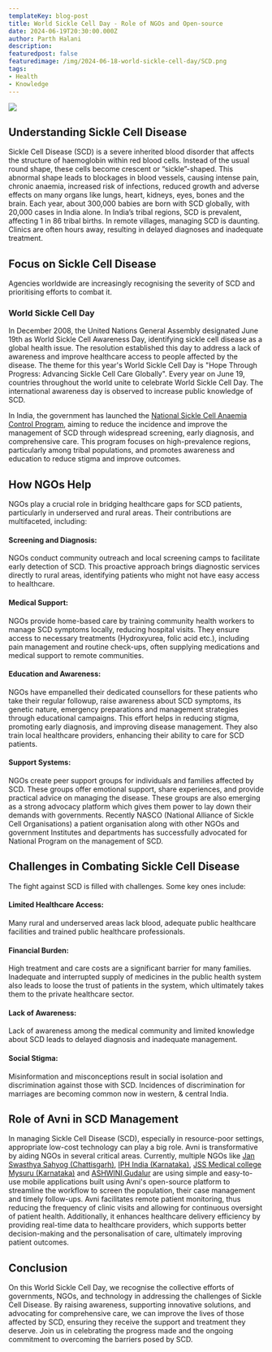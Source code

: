 ```yaml
---
templateKey: blog-post
title: World Sickle Cell Day - Role of NGOs and Open-source
date: 2024-06-19T20:30:00.000Z
author: Parth Halani
description:
featuredpost: false
featuredimage: /img/2024-06-18-world-sickle-cell-day/SCD.png
tags:
- Health
- Knowledge
---
```


<img src="/img/2024-06-18-world-sickle-cell-day/SCD.png">

## Understanding Sickle Cell Disease
Sickle Cell Disease (SCD) is a severe inherited blood disorder that affects the structure of haemoglobin within red blood cells. Instead of the usual round shape, these cells become crescent or “sickle”-shaped. This abnormal shape leads to blockages in blood vessels, causing intense pain, chronic anaemia, increased risk of infections, reduced growth and adverse effects on many organs like lungs, heart, kidneys, eyes, bones and the brain. 
Each year, about 300,000 babies are born with SCD globally, with 20,000 cases in India alone. In India’s tribal regions, SCD is prevalent, affecting 1 in 86 tribal births. In remote villages, managing SCD is daunting. Clinics are often hours away, resulting in delayed diagnoses and inadequate treatment.

## Focus on Sickle Cell Disease
Agencies worldwide are increasingly recognising the severity of SCD and prioritising efforts to combat it.

### World Sickle Cell Day
In December 2008, the United Nations General Assembly designated June 19th as World Sickle Cell Awareness Day, identifying sickle cell disease as a global health issue. The resolution established this day to address a lack of awareness and improve healthcare access to people affected by the disease. The theme for this year's World Sickle Cell Day is "Hope Through Progress: Advancing Sickle Cell Care Globally". Every year on June 19, countries throughout the world unite to celebrate World Sickle Cell Day. The international awareness day is observed to increase public knowledge of SCD.    

In India, the government has launched the <a href="https://sickle.nhm.gov.in/sickle2.0/home/about" target="_blank" rel="noopener noreferrer">National Sickle Cell Anaemia Control Program</a>, aiming to reduce the incidence and improve the management of SCD through widespread screening, early diagnosis, and comprehensive care. This program focuses on high-prevalence regions, particularly among tribal populations, and promotes awareness and education to reduce stigma and improve outcomes.


## How NGOs Help
NGOs play a crucial role in bridging healthcare gaps for SCD patients, particularly in underserved and rural areas. Their contributions are multifaceted, including:

#### Screening and Diagnosis:
NGOs conduct community outreach and local screening camps to facilitate early detection of SCD. This proactive approach brings diagnostic services directly to rural areas, identifying patients who might not have easy access to healthcare.

#### Medical Support:
NGOs provide home-based care by training community health workers to manage SCD symptoms locally, reducing hospital visits. They ensure access to necessary treatments (Hydroxyurea, folic acid etc.), including pain management and routine check-ups, often supplying medications and medical support to remote communities.

#### Education and Awareness:
NGOs have empanelled their dedicated counsellors for these patients who take their regular followup, raise awareness about SCD symptoms, its genetic nature, emergency preparations and management strategies through educational campaigns. This effort helps in reducing stigma, promoting early diagnosis, and improving disease management. They also train local healthcare providers, enhancing their ability to care for SCD patients.

#### Support Systems: 
NGOs create peer support groups for individuals and families affected by SCD. These groups offer emotional support, share experiences, and provide practical advice on managing the disease. These groups are also emerging as a strong advocacy platform which gives them power to lay down their demands with governments. Recently NASCO (National Alliance of Sickle Cell Organisations) a patient organisation along with other NGOs and government Institutes and departments has successfully advocated for National Program on the management of SCD. 

## Challenges in Combating Sickle Cell Disease
The fight against SCD is filled with challenges. Some key ones include:

#### Limited Healthcare Access: 
Many rural and underserved areas lack blood, adequate public healthcare facilities and trained public healthcare professionals.

#### Financial Burden: 
High treatment and care costs are a significant barrier for many families. Inadequate and interrupted supply of medicines in the public health system also leads to loose the trust of patients in the system, which ultimately takes them to the private healthcare sector. 

#### Lack of Awareness: 
Lack of awareness among the medical community and limited knowledge about SCD leads to delayed diagnosis and inadequate management.

#### Social Stigma: 
Misinformation and misconceptions result in social isolation and discrimination against those with SCD. Incidences of discrimination for marriages are becoming common now in western, & central India. 

## Role of Avni in SCD Management
In managing Sickle Cell Disease (SCD), especially in resource-poor settings, appropriate low-cost technology can play a big role. Avni is transformative by aiding NGOs in several critical areas. Currently, multiple NGOs like <a href="https://www.jssbilaspur.org/" target="_blank" rel="noopener noreferrer">Jan Swasthya Sahyog (Chattisgarh)</a>, <a href="https://iphindia.org/" target="_blank" rel="noopener noreferrer">IPH India (Karnataka)</a>, <a href="https://www.jssuni.edu.in/JSSWeb/WebShowFromDB.aspx?MID=0&CID=4&PID=10002" target="_blank" rel="noopener noreferrer">JSS Medical college Mysuru (Karnataka)</a> and <a href="https://ashwini.org/" target="_blank" rel="noopener noreferrer">ASHWINI,Gudalur</a> are using simple and easy-to-use mobile applications built using Avni's open-source platform to streamline the workflow to screen the population, their case management and timely follow-ups. Avni facilitates remote patient monitoring, thus reducing the frequency of clinic visits and allowing for continuous oversight of patient health. Additionally, it enhances healthcare delivery efficiency by providing real-time data to healthcare providers, which supports better decision-making and the personalisation of care, ultimately improving patient outcomes.

## Conclusion
 On this World Sickle Cell Day, we recognise the collective efforts of governments, NGOs, and technology in addressing the challenges of Sickle Cell Disease. By raising awareness, supporting innovative solutions, and advocating for comprehensive care, we can improve the lives of those affected by SCD, ensuring they receive the support and treatment they deserve. Join us in celebrating the progress made and the ongoing commitment to overcoming the barriers posed by SCD.
<br/>
<br/>

